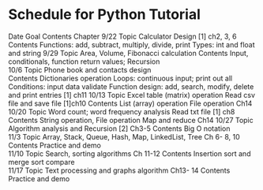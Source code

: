 # Schedule for Python Tutorial

Date	Goal	Contents	Chapter
9/22	Topic	Calculator Design	[1] ch2, 3, 6
	Contents	Functions: add, subtract, multiply, divide, print 
Types: int and float and string	
9/29	Topic	Area, Volume, Fibonacci calculation	
	Contents	Input, conditionals, function return values; Recursion	
10/6	Topic	Phone book and contacts design	
	Contents	Dictionaries operation
Loops: continuous input; print out all
Conditions: input data validate
Function design: add, search, modify, delete and print entries	[1] ch11
10/13	Topic	Excel table (matrix) operation
Read csv file and save file	[1]ch10
	Contents	List (array) operation
File operation	Ch14
10/20	Topic	Word count; word frequency analysis
Read txt file	[1] ch8
	Contents	String operation, 
File operation
Map and reduce	Ch14
10/27	Topic	Algorithm analysis and Recursion	[2] Ch3-5
	Contents	Big O notation	
11/3	Topic	Array, Stack, Queue, Hash, Map, LinkedList, Tree	Ch 6- 8, 10
	Contents	Practice and demo	
11/10	Topic	Search, sorting algorithms	Ch 11-12
	Contents	Insertion sort and merge sort compare	
11/17	Topic	Text processing and graphs algorithm	Ch13- 14
	Contents	Practice and demo	

